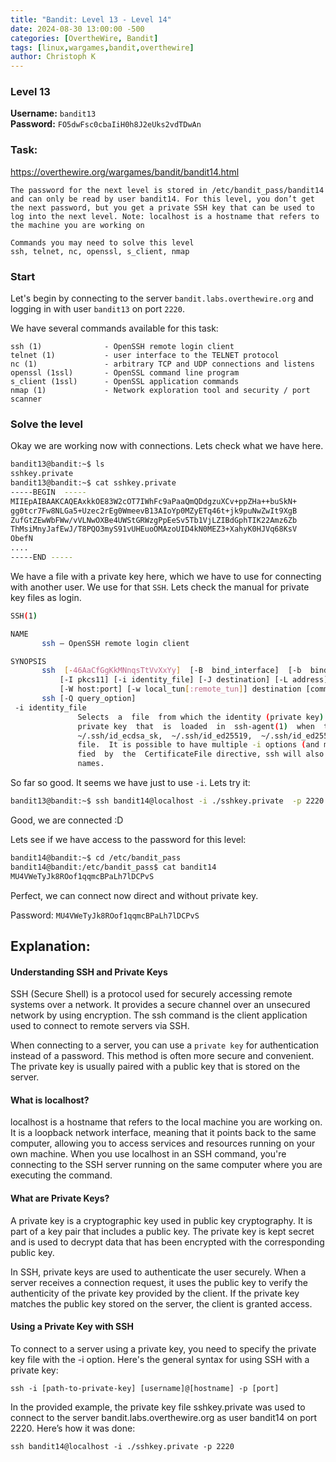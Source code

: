 ```yaml
---
title: "Bandit: Level 13 - Level 14"
date: 2024-08-30 13:00:00 -500 
categories: [OvertheWire, Bandit]
tags: [linux,wargames,bandit,overthewire]
author: Christoph K
---
```


<!-- Change LEVELS -->

### Level 13

**Username:** `bandit13`  
**Password:** `FO5dwFsc0cbaIiH0h8J2eUks2vdTDwAn`

### Task:

<!-- PICTURE FROM TASK -->
https://overthewire.org/wargames/bandit/bandit14.html

    The password for the next level is stored in /etc/bandit_pass/bandit14 and can only be read by user bandit14. For this level, you don’t get the next password, but you get a private SSH key that can be used to log into the next level. Note: localhost is a hostname that refers to the machine you are working on

    Commands you may need to solve this level
    ssh, telnet, nc, openssl, s_client, nmap

<!-- change username bandit!! -->
### Start

Let's begin by connecting to the server `bandit.labs.overthewire.org` and logging in with user `bandit13` on port `2220`.

We have several commands available for this task:


    ssh (1)              - OpenSSH remote login client
    telnet (1)           - user interface to the TELNET protocol
    nc (1)               - arbitrary TCP and UDP connections and listens
    openssl (1ssl)       - OpenSSL command line program
    s_client (1ssl)      - OpenSSL application commands
    nmap (1)             - Network exploration tool and security / port scanner


<!-- CHANGE COMMANDS IF NECCESSARY -->


### Solve the level

Okay we are working now with connections. Lets check what we have here.


```bash
bandit13@bandit:~$ ls
sshkey.private
bandit13@bandit:~$ cat sshkey.private
-----BEGIN  -----
MIIEpAIBAAKCAQEAxkkOE83W2cOT7IWhFc9aPaaQmQDdgzuXCv+ppZHa++buSkN+
gg0tcr7Fw8NLGa5+Uzec2rEg0WmeevB13AIoYp0MZyETq46t+jk9puNwZwIt9XgB
ZufGtZEwWbFWw/vVLNwOXBe4UWStGRWzgPpEeSv5Tb1VjLZIBdGphTIK22Amz6Zb
ThMsiMnyJafEwJ/T8PQO3myS91vUHEuoOMAzoUID4kN0MEZ3+XahyK0HJVq68KsV
ObefN
....
-----END -----

```

We have a file with a private key here, which we have to use for connecting with another user. We use for that `SSH`. Lets check the manual for private key files as login.

```bash
SSH(1)                                                                      General Commands Manual                                                                     SSH(1)

NAME
       ssh — OpenSSH remote login client

SYNOPSIS
       ssh  [-46AaCfGgKkMNnqsTtVvXxYy]  [-B  bind_interface]  [-b  bind_address]  [-c  cipher_spec]  [-D  [bind_address:]port]  [-E log_file] [-e escape_char] [-F configfile]
           [-I pkcs11] [-i identity_file] [-J destination] [-L address] [-l login_name] [-m mac_spec] [-O ctl_cmd] [-o option] [-P tag] [-p port] [-R address]  [-S  ctl_path]
           [-W host:port] [-w local_tun[:remote_tun]] destination [command [argument ...]]
       ssh [-Q query_option]
 -i identity_file
               Selects  a  file  from which the identity (private key) for public key authentication is read.  You can also specify a public key file to use the corresponding
               private key  that  is  loaded  in  ssh-agent(1)  when  the  private  key  file  is  not  present  locally.   The  default  is  ~/.ssh/id_rsa,  ~/.ssh/id_ecdsa,
               ~/.ssh/id_ecdsa_sk,  ~/.ssh/id_ed25519,  ~/.ssh/id_ed25519_sk and ~/.ssh/id_dsa.  Identity files may also be specified on a per-host basis in the configuration
               file.  It is possible to have multiple -i options (and multiple identities specified in configuration files).  If no certificates have been  explicitly  speci‐
               fied  by  the  CertificateFile directive, ssh will also try to load certificate information from the filename obtained by appending -cert.pub to identity file‐
               names.


```

So far so good. It seems we have just to use `-i`. Lets try it:


```bash
bandit13@bandit:~$ ssh bandit14@localhost -i ./sshkey.private  -p 2220
```

Good, we are connected :D 

Lets see if we have access to the password for this level:

```bash
bandit14@bandit:~$ cd /etc/bandit_pass
bandit14@bandit:/etc/bandit_pass$ cat bandit14
MU4VWeTyJk8ROof1qqmcBPaLh7lDCPvS

```

Perfect, we can connect now direct and without private key. 

Password: `MU4VWeTyJk8ROof1qqmcBPaLh7lDCPvS`



## Explanation: 

#### Understanding SSH and Private Keys

SSH (Secure Shell) is a protocol used for securely accessing remote systems over a network. It provides a secure channel over an unsecured network by using encryption. The ssh command is the client application used to connect to remote servers via SSH.

When connecting to a server, you can use a `private key` for authentication instead of a password. This method is often more secure and convenient. The private key is usually paired with a public key that is stored on the server.

#### What is localhost?
localhost is a hostname that refers to the local machine you are working on. It is a loopback network interface, meaning that it points back to the same computer, allowing you to access services and resources running on your own machine. When you use localhost in an SSH command, you're connecting to the SSH server running on the same computer where you are executing the command.

#### What are Private Keys?

A private key is a cryptographic key used in public key cryptography. It is part of a key pair that includes a public key. The private key is kept secret and is used to decrypt data that has been encrypted with the corresponding public key.

In SSH, private keys are used to authenticate the user securely. When a server receives a connection request, it uses the public key to verify the authenticity of the private key provided by the client. If the private key matches the public key stored on the server, the client is granted access.


#### Using a Private Key with SSH
To connect to a server using a private key, you need to specify the private key file with the -i option. Here's the general syntax for using SSH with a private key:


    ssh -i [path-to-private-key] [username]@[hostname] -p [port]

In the provided example, the private key file sshkey.private was used to connect to the server bandit.labs.overthewire.org as user bandit14 on port 2220. Here’s how it was done:

    ssh bandit14@localhost -i ./sshkey.private -p 2220

